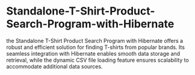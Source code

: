 # Standalone-T-Shirt-Product-Search-Program-with-Hibernate
the Standalone T-Shirt Product Search Program with Hibernate offers a robust and efficient solution for finding T-shirts from popular brands. Its seamless integration with Hibernate enables smooth data storage and retrieval, while the dynamic CSV file loading feature ensures scalability to accommodate additional data sources. 
